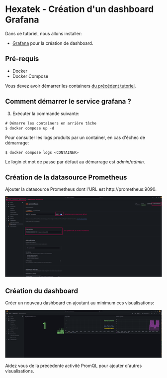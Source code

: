 # Hexatek - Création d'un dashboard Grafana


Dans ce tutoriel, nous allons installer:
- [Grafana](https://grafana.com/) pour la création de dashboard.

## Pré-requis

* Docker
* Docker Compose

Vous devez avoir démarrer les containers [du précédent tutoriel](../02-prometheus-mimir/).

## Comment démarrer le service grafana ?

3. Exécuter la commande suivante:
```
# Démarre les containers en arrière tâche
$ docker compose up -d
```

Pour consulter les logs produits par un container, en cas d'échec de démarrage:

```
$ docker compose logs <CONTAINER>
```

Le login et mot de passe par défaut au démarrage est *admin*/*admin*.

## Création de la datasource Prometheus

Ajouter la datasource Prometheus dont l'URL est http://prometheus:9090.

![Screenshot Datasources](./datasource.png "Datasource")

## Création du dashboard

Créer un nouveau dashboard en ajoutant au minimum ces visualisations:

![Screenshot Dashboard](./dashboard.png "Dashboard")

Aidez vous de la précédente activité PromQL pour ajouter d'autres visualisations.